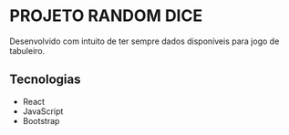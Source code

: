# PROJETO RANDOM DICE

Desenvolvido com intuito de ter sempre dados disponíveis para jogo de tabuleiro.

## Tecnologias

- React
- JavaScript
- Bootstrap
